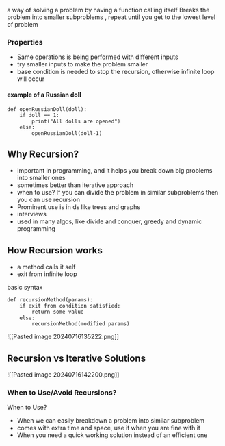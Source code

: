 a way of solving a problem by having a function calling itself
Breaks the problem into smaller subproblems , repeat until you get to the lowest level of problem

### Properties
- Same operations is being performed with different inputs
- try smaller inputs to make the problem smaller
- base condition is needed to stop the recursion, otherwise infinite loop will occur


#### example of a Russian doll
```
def openRussianDoll(doll):
	if doll == 1:
		print("All dolls are opened")
	else:
		openRussianDoll(doll-1)
```



## Why Recursion?

- important in programming, and it helps you break down big problems into smaller ones 
- sometimes better than iterative approach 
- when to use? If you can divide the problem in similar subproblems then you can use recursion
- Prominent use is in ds like trees and graphs
- interviews
- used in many algos, like divide and conquer, greedy and dynamic programming


## How Recursion works

- a method calls it self
- exit from infinite loop

basic syntax
```
def recursionMethod(params):
	if exit from condition satisfied:
		return some value
	else:
		recursionMethod(modified params)
```

![[Pasted image 20240716135222.png]]




## Recursion vs Iterative Solutions

![[Pasted image 20240716142200.png]]


### When to Use/Avoid Recursions?

When to Use?
- When we can easily breakdown a problem into similar subproblem
- comes with extra time and space, use it when you are fine with it
- When you need a quick working solution instead of an efficient one